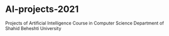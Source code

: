 # AI-projects-2021
Projects of Artificial Intelligence Course in Computer Science Department of Shahid Beheshti University
